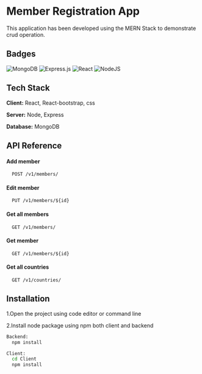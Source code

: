 
# Member Registration App

This application has been developed using the MERN Stack to demonstrate crud operation.


## Badges

![MongoDB](https://img.shields.io/badge/MongoDB-%234ea94b.svg?style=for-the-badge&logo=mongodb&logoColor=white)
![Express.js](https://img.shields.io/badge/express.js-%23404d59.svg?style=for-the-badge&logo=express&logoColor=%2361DAFB)
![React](https://img.shields.io/badge/react-%2320232a.svg?style=for-the-badge&logo=react&logoColor=%2361DAFB)
![NodeJS](https://img.shields.io/badge/node.js-6DA55F?style=for-the-badge&logo=node.js&logoColor=white)



## Tech Stack

**Client:** React, React-bootstrap, css

**Server:** Node, Express

**Database:** MongoDB


## API Reference


#### Add member

```http
  POST /v1/members/
```

#### Edit member

```http
  PUT /v1/members/${id}
```

#### Get all members

```http
  GET /v1/members/
```


#### Get member

```http
  GET /v1/members/${id}
```


#### Get all countries

```http
  GET /v1/countries/
```




## Installation

1.Open the project using code editor or command line


2.Install node package using npm both client and backend

```bash
Backend:
  npm install

Client:
  cd Client
  npm install
```

    
